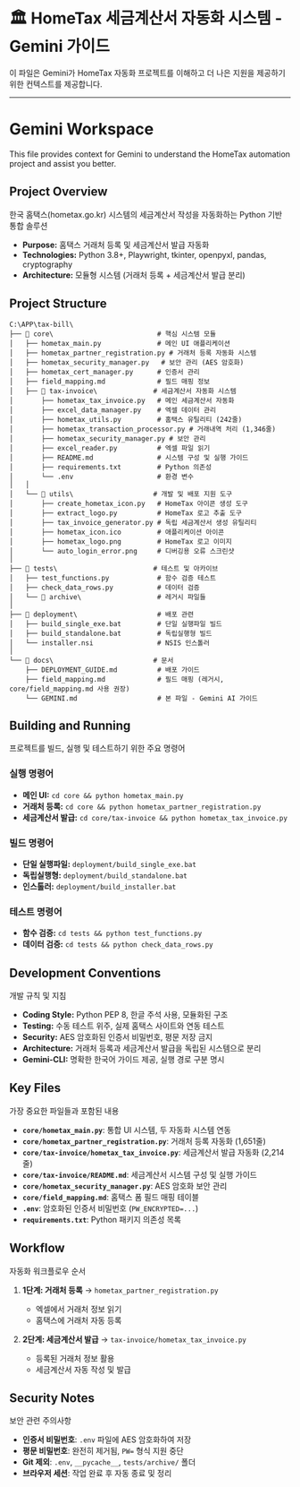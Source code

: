 # 🏛️ HomeTax 세금계산서 자동화 시스템 - Gemini 가이드

이 파일은 Gemini가 HomeTax 자동화 프로젝트를 이해하고 더 나은 지원을 제공하기 위한 컨텍스트를 제공합니다.

---

# Gemini Workspace

This file provides context for Gemini to understand the HomeTax automation project and assist you better.

## Project Overview

한국 홈택스(hometax.go.kr) 시스템의 세금계산서 작성을 자동화하는 Python 기반 통합 솔루션

*   **Purpose:** 홈택스 거래처 등록 및 세금계산서 발급 자동화
*   **Technologies:** Python 3.8+, Playwright, tkinter, openpyxl, pandas, cryptography
*   **Architecture:** 모듈형 시스템 (거래처 등록 + 세금계산서 발급 분리)

## Project Structure

```
C:\APP\tax-bill\
├── 📂 core\                          # 핵심 시스템 모듈
│   ├── hometax_main.py              # 메인 UI 애플리케이션
│   ├── hometax_partner_registration.py # 거래처 등록 자동화 시스템
│   ├── hometax_security_manager.py   # 보안 관리 (AES 암호화)
│   ├── hometax_cert_manager.py      # 인증서 관리
│   ├── field_mapping.md             # 필드 매핑 정보
│   ├── 📂 tax-invoice\              # 세금계산서 자동화 시스템
│       ├── hometax_tax_invoice.py   # 메인 세금계산서 자동화
│       ├── excel_data_manager.py    # 엑셀 데이터 관리
│       ├── hometax_utils.py         # 홈택스 유틸리티 (242줄)
│       ├── hometax_transaction_processor.py # 거래내역 처리 (1,346줄)
│       ├── hometax_security_manager.py # 보안 관리
│       ├── excel_reader.py          # 엑셀 파일 읽기
│       ├── README.md                # 시스템 구성 및 실행 가이드
│       ├── requirements.txt         # Python 의존성
│       └── .env                     # 환경 변수
│   │
│   └── 📂 utils\                    # 개발 및 배포 지원 도구
│       ├── create_hometax_icon.py   # HomeTax 아이콘 생성 도구
│       ├── extract_logo.py          # HomeTax 로고 추출 도구
│       ├── tax_invoice_generator.py # 독립 세금계산서 생성 유틸리티
│       ├── hometax_icon.ico         # 애플리케이션 아이콘
│       ├── hometax_logo.png         # HomeTax 로고 이미지
│       └── auto_login_error.png     # 디버깅용 오류 스크린샷
│
├── 📂 tests\                        # 테스트 및 아카이브
│   ├── test_functions.py            # 함수 검증 테스트
│   ├── check_data_rows.py           # 데이터 검증
│   └── 📂 archive\                   # 레거시 파일들
│
├── 📂 deployment\                    # 배포 관련
│   ├── build_single_exe.bat         # 단일 실행파일 빌드
│   ├── build_standalone.bat         # 독립실행형 빌드
│   └── installer.nsi                # NSIS 인스톨러
│
└── 📂 docs\                         # 문서
    ├── DEPLOYMENT_GUIDE.md          # 배포 가이드
    ├── field_mapping.md             # 필드 매핑 (레거시, core/field_mapping.md 사용 권장)
    └── GEMINI.md                    # 본 파일 - Gemini AI 가이드
```

## Building and Running

프로젝트를 빌드, 실행 및 테스트하기 위한 주요 명령어

### 실행 명령어
*   **메인 UI:** `cd core && python hometax_main.py`
*   **거래처 등록:** `cd core && python hometax_partner_registration.py`
*   **세금계산서 발급:** `cd core/tax-invoice && python hometax_tax_invoice.py`

### 빌드 명령어
*   **단일 실행파일:** `deployment/build_single_exe.bat`
*   **독립실행형:** `deployment/build_standalone.bat`
*   **인스톨러:** `deployment/build_installer.bat`

### 테스트 명령어
*   **함수 검증:** `cd tests && python test_functions.py`
*   **데이터 검증:** `cd tests && python check_data_rows.py`

## Development Conventions

개발 규칙 및 지침

*   **Coding Style:** Python PEP 8, 한글 주석 사용, 모듈화된 구조
*   **Testing:** 수동 테스트 위주, 실제 홈택스 사이트와 연동 테스트
*   **Security:** AES 암호화된 인증서 비밀번호, 평문 저장 금지
*   **Architecture:** 거래처 등록과 세금계산서 발급을 독립된 시스템으로 분리
*   **Gemini-CLI:** 명확한 한국어 가이드 제공, 실행 경로 구분 명시

## Key Files

가장 중요한 파일들과 포함된 내용

*   **`core/hometax_main.py`**: 통합 UI 시스템, 두 자동화 시스템 연동
*   **`core/hometax_partner_registration.py`**: 거래처 등록 자동화 (1,651줄)
*   **`core/tax-invoice/hometax_tax_invoice.py`**: 세금계산서 발급 자동화 (2,214줄)
*   **`core/tax-invoice/README.md`**: 세금계산서 시스템 구성 및 실행 가이드
*   **`core/hometax_security_manager.py`**: AES 암호화 보안 관리
*   **`core/field_mapping.md`**: 홈택스 폼 필드 매핑 테이블
*   **`.env`**: 암호화된 인증서 비밀번호 (`PW_ENCRYPTED=...`)
*   **`requirements.txt`**: Python 패키지 의존성 목록

## Workflow

자동화 워크플로우 순서

1. **1단계: 거래처 등록** → `hometax_partner_registration.py`
   - 엑셀에서 거래처 정보 읽기
   - 홈택스에 거래처 자동 등록

2. **2단계: 세금계산서 발급** → `tax-invoice/hometax_tax_invoice.py`
   - 등록된 거래처 정보 활용
   - 세금계산서 자동 작성 및 발급

## Security Notes

보안 관련 주의사항

*   **인증서 비밀번호**: `.env` 파일에 AES 암호화하여 저장
*   **평문 비밀번호**: 완전히 제거됨, `PW=` 형식 지원 중단
*   **Git 제외**: `.env`, `__pycache__`, `tests/archive/` 폴더
*   **브라우저 세션**: 작업 완료 후 자동 종료 및 정리